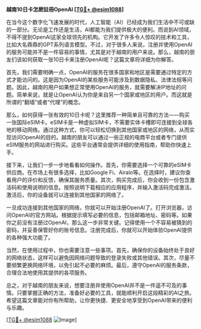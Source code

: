 **越南10日卡怎麽註冊OpenAI [[TG💪+ @esim1088](https://t.me/s/esim1088)]**

在当今这个数字化飞速发展的时代，人工智能（AI）已经成为我们生活中不可或缺的一部分。无论是工作还是生活，AI都能为我们提供极大的便利。而说到AI领域，不得不提到OpenAI这家全球领先的机构。它开发了许多令人惊叹的技术和工具，比如大名鼎鼎的GPT系列语言模型。不过，对于很多人来说，注册并使用OpenAI的服务可能并不是一件容易的事情，尤其是对于越南的用户来说。那么，越南的朋友们该如何获取一张10日卡来注册OpenAI呢？这篇文章将详细为你解答。

首先，我们需要明确一点，OpenAI的服务在很多国家和地区是需要通过特定的方式才能访问的。这是因为OpenAI的某些服务可能涉及到数据隐私、法律法规等问题。因此，越南的用户如果想正常使用OpenAI的服务，就需要解决IP地址的问题。简单来说，就是让OpenAI认为你是来自另一个国家或地区的用户。而这就是所谓的“翻墙”或者“代理”的概念。

那么，如何获得一张有效的10日卡呢？这里推荐一种简单且可靠的方法——购买一张国际eSIM卡。eSIM卡是一种虚拟SIM卡，不需要实体卡槽即可连接到全球各地的移动网络。通过这种方式，你可以轻松切换到其他国家或地区的网络，从而实现访问OpenAI的目的。越南的朋友可以通过一些正规的电商平台或者专门提供eSIM服务的网站进行购买。这些平台通常会提供详细的使用指南，帮助你快速上手。

接下来，让我们一步一步地看看如何操作。首先，你需要选择一个可靠的eSIM卡供应商。在市场上有很多选择，比如Google Fi、Airalo等。在选择时，建议你查看用户的评价和反馈，确保其服务质量。其次，购买完成后，你会收到一份包含激活码和使用说明的信息。按照说明下载相应的应用程序，并输入激活码完成激活。激活后，你的设备就可以连接到其他国家的网络了。

一旦成功连接到其他国家的网络，你就可以开始注册OpenAI了。打开浏览器，访问OpenAI的官方网站。根据提示填写必要的信息，包括邮箱地址、密码等。如果你之前没有注册过OpenAI，那么这一步非常关键。记得使用一个不容易被猜到的密码，并妥善保管好你的账号信息。注册完成后，你就可以开始体验OpenAI提供的各种强大功能了。

当然，在使用过程中，你也需要注意一些事项。首先，确保你的设备始终处于良好的网络状态，这样可以避免因网络问题导致的登录失败或其他错误。其次，尽量不要频繁更换网络环境，以免引起不必要的麻烦。最后，遵守OpenAI的服务条款，合理合法地使用其提供的各项服务。

总之，对于越南的朋友来说，想要注册并使用OpenAI并不是一件遥不可及的事情。只要掌握正确的方法，准备好必要的工具，就能顺利开启这段精彩的AI之旅。希望这篇文章能对你有所帮助，让你更快捷、更安全地享受到OpenAI带来的便利与乐趣。

[[TG💪+ @esim1088](https://t.me/s/esim1088) ![Image](https://i.postimg.cc/4NQfJmqS/Snipaste-2025-05-13-00-14-12.png)]